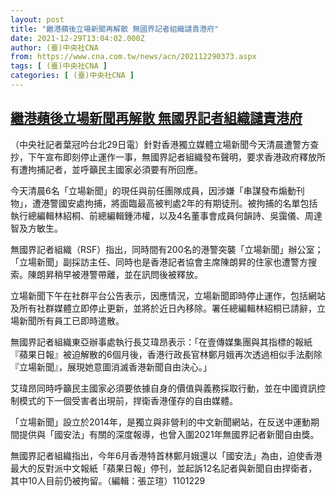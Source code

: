 ```yaml
---
layout: post
title: "繼港蘋後立場新聞再解散 無國界記者組織譴責港府"
date: 2021-12-29T13:04:02.000Z
author: (臺)中央社CNA
from: https://www.cna.com.tw/news/acn/202112290373.aspx
tags: [ (臺)中央社CNA ]
categories: [ (臺)中央社CNA ]
---
```

<!--1640783042000-->
[繼港蘋後立場新聞再解散 無國界記者組織譴責港府](https://www.cna.com.tw/news/acn/202112290373.aspx)
------

<div>
<div></div><div><p>（中央社記者葉冠吟台北29日電）針對香港獨立媒體立場新聞今天清晨遭警方查抄，下午宣布即刻停止運作一事，無國界記者組織發布聲明，要求香港政府釋放所有遭拘捕記者，並呼籲民主國家必須要有所回應。</p><p>今天清晨6名「立場新聞」的現任與前任團隊成員，因涉嫌「串謀發布煽動刊物」，遭港警國安處拘捕，將面臨最高被判處2年的有期徒刑。被拘捕的名單包括執行總編輯林紹桐、前總編輯鍾沛權，以及4名董事會成員何韻詩、吳靄儀、周達智及方敏生。</p><p>無國界記者組織（RSF）指出，同時間有200名的港警突襲「立場新聞」辦公室；「立場新聞」副採訪主任、同時也是香港記者協會主席陳朗昇的住家也遭警方搜索。陳朗昇稍早被港警帶離，並在訊問後被釋放。</p><p>立場新聞下午在社群平台公告表示，因應情況，立場新聞即時停止運作，包括網站及所有社群媒體立即停止更新，並將於近日內移除。署任總編輯林紹桐已請辭，立場新聞所有員工已即時遣散。</p><p>無國界記者組織東亞辦事處執行長艾瑋昂表示：「在壹傳媒集團與其指標的報紙『蘋果日報』被迫解散的6個月後，香港行政長官林鄭月娥再次透過相似手法剷除『立場新聞』，展現她意圖消滅香港新聞自由決心。」</p><p>艾瑋昂同時呼籲民主國家必須要依據自身的價值與義務採取行動，並在中國資訊控制模式的下一個受害者出現前，捍衛香港僅存的自由媒體。</p><p>「立場新聞」設立於2014年，是獨立與非營利的中文新聞網站，在反送中運動期間提供與「國安法」有關的深度報導，也曾入圍2021年無國界記者新聞自由獎。</p><p>無國界記者組織指出，今年6月香港特首林鄭月娥還以「國安法」為由，迫使香港最大的反對派中文報紙「蘋果日報」停刊，並起訴12名記者與新聞自由捍衛者，其中10人目前仍被拘留。（編輯：張芷瑄）1101229</p></div>
</div>
